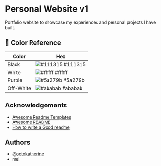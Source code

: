 
# Personal Website v1
Portfolio website to showcase my experiences and personal projects I have built.

## 🎨 Color Reference

| Color             | Hex                                                                |
| ----------------- | ------------------------------------------------------------------ |
| Black | ![#111315](https://via.placeholder.com/10/0a192f?text=+) #111315 |
| White | ![#ffffff](https://via.placeholder.com/10/f8f8f8?text=+) #ffffff|
| Purple | ![#5a279b](https://via.placeholder.com/10/00b48a?text=+) #5a279b |
| Off-White| ![#ababab](https://via.placeholder.com/10/00b48a?text=+) #ababab |


## Acknowledgements

 - [Awesome Readme Templates](https://awesomeopensource.com/project/elangosundar/awesome-README-templates)
 - [Awesome README](https://github.com/matiassingers/awesome-readme)
 - [How to write a Good readme](https://bulldogjob.com/news/449-how-to-write-a-good-readme-for-your-github-project)


## Authors

- [@octokatherine](https://www.github.com/octokatherine)
- me!

